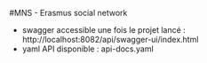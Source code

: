 #MNS - Erasmus social network

- swagger accessible une fois le projet lancé : http://localhost:8082/api/swagger-ui/index.html
- yaml API disponible : api-docs.yaml
